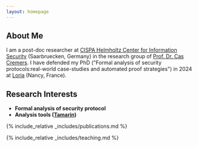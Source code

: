 ```yaml
---
layout: homepage
---
```


## About Me

I am a post-doc researcher at [CISPA Helmholtz Center for Information Security](https://cispa.de/en) (Saarbruecken, Germany) in the research group of [Prof. Dr. Cas Cremers](https://people.cispa.io/cas.cremers/). I have defended my PhD ("Formal analysis of security protocols:real-world case-studies and automated proof strategies") in 2024 at [Loria](https://www.loria.fr/fr/) (Nancy, France).

## Research Interests

- **Formal analysis of security protocol**
- **Analysis tools ([Tamarin](https://tamarin-prover.com/))** 

<!---## News

- **[Feb. 2020]** Our paper about incremental learning is accepted to CVPR 2020.
- **[Feb. 2020]** We will host the ACM Multimedia Asia 2020 conference in Singapore!
- **[Sept. 2019]** Our paper about few-shot learning is accepted to NeurIPS 2019.
- **[Mar. 2019]** Our paper about few-shot learning is accepted to CVPR 2019.--->

{% include_relative _includes/publications.md %}
<!---{% include_relative _includes/services.md %}--->

{% include_relative _includes/teaching.md %}
